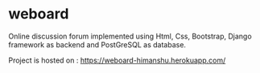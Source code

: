 # weboard

Online discussion forum implemented using Html, Css, Bootstrap, Django framework as backend and PostGreSQL as database.

Project is hosted on : https://weboard-himanshu.herokuapp.com/

